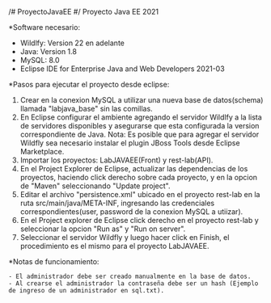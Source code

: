 /# ProyectoJavaEE #/
Proyecto Java EE 2021

*Software necesario:

  - Wildlfy: Version 22 en adelante
  - Java: Version 1.8
  - MySQL: 8.0
  - Eclipse IDE for Enterprise Java and Web Developers 2021-03
  
*Pasos para ejecutar el proyecto desde eclipse:
  
  1. Crear en la conexion MySQL a utilizar una nueva base de datos(schema) llamada "labjava_base" sin las comillas.
  2. En Eclipse configurar el ambiente agregando el servidor Wildlfy a la lista de servidores disponibles y asegurarse que esta configurada la version correspondiente de Java. Nota: Es posible que para agregar el servidor Wildfly sea necesario instalar el plugin JBoss Tools desde Eclipse Marketplace.
  3. Importar los proyectos: LabJAVAEE(Front) y rest-lab(API).
  4. En el Project Explorer de Eclipse, actualizar las dependencias de los proyectos, haciendo click derecho sobre cada proyecto, y en la opcion de "Maven" seleccionando "Update project".
  5. Editar el archivo "persistence.xml" ubicado en el proyecto rest-lab en la ruta src/main/java/META-INF, ingresando las credenciales correspondientes(user, password de la conexion MySQL a utiizar).
  6. En el Project explorer de Eclipse click derecho en el proyecto rest-lab y seleccionar la opcion "Run as" y "Run on server".
  7. Seleccionar el servidor Wildfly y luego hacer click en Finish, el procedimiento es el mismo para el proyecto LabJAVAEE.
  
  *Notas de funcionamiento: 
  
    - El administrador debe ser creado manualmente en la base de datos.
    - Al crearse el administrador la contraseña debe ser un hash (Ejemplo de ingreso de un administrador en sql.txt).
    
